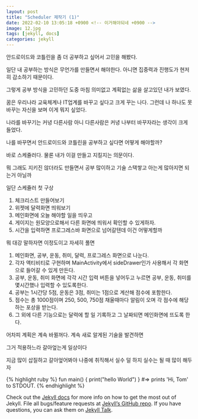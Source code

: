```yaml
---
layout: post
title: "Scheduler 제작기 (1)"
date: 2022-02-10 13:05:18 +0900 <!-- 이거해야되네 +0900 -->
image: 12.jpg
tags: [jekyll, docs]
categories: jekyll
---
```

안드로이드와 코틀린을 좀 더 공부하고 싶어서 고민을 해봤다.

일단 내 공부하는 방식은 무언가를 만들면서 해야한다. 아니면 집중력과 진행도가 현저히 감소하기 때문이다.

그렇게 공부 방식을 고민하던 도중 마침 의미없고 계획없는 삶을 살고있던 내가 보였다.

꿈은 우리나라 교육체계나 IT업계를 바꾸고 싶다고 크게 꾸는 나다. 그런데 나 하나도 못바꾸는 자신을 보며 이게 뭐지 싶었다.

나라를 바꾸기는 커녕 다른사람 아니 다른사람은 커녕 나부터 바꾸자라는 생각이 크게 들었다.

나를 바꾸면서 안드로이드와 코틀린을 공부하고 싶다면 어떻게 해야할까?

바로 스케쥴러다. 물론 내가 이걸 만들고 지킬지는 의문이다.

뭐 그래도 지키진 않더라도 만들면서 공부 많이하고 기술 스택쌓고 아는게 많아지면 되는거 아닐까


일단 스케쥴러 첫 구상

1. 체크리스트 만들어보기 
2. 위젯에 달력화면 띄워보기
3. 메인화면에 오늘 해야할 일을 띄우고
4. 게이지는 원모양으로해서 다른 화면에 띄워서 확인할 수 있게하자.
5. 시간을 입력하면 프로그레스바 화면으로 넘어갈텐데 이건 어떻게할까

뭐 대강 말하자면 이정도이고 자세히 풀면

1. 메인화면, 공부, 운동, 취미, 달력, 프로그레스 화면으로 나눈다.
2. 각자 액티비티로 구현하며 MainActivity에서 sideDrawer인가 사용해서 각 화면으로 들어갈 수 있게 만든다.
3. 공부, 운동, 취미 화면에 각각 시간 입력 버튼을 넣어두고 누르면 공부, 운동, 취미를 몇시간했나 입력할 수 있도록한다.
4. 공부는 1시간당 5점, 운동은 3점, 취미는 1점으로 계산해 점수에 포함한다.
5. 점수는 총 1000점이며 250, 500, 750점 채울때마다 알림이 오며 각 점수에 해당하는 포상을 받는다.
6. 그 외에 다른 기능으로는 달력에 할 일 기록하고 그 날짜되면 메인화면에 뜨도록 한다.

어차피 계획은 계속 바뀔꺼다. 계속 새로 알게된 기술을 발견하면 

그거 적용하느라 갈아엎는게 일상이다

지금 많이 삽질하고 갈아엎어봐야 나중에 취직해서 실수 덜 하지 실수는 될 때 많이 해두자

{% highlight ruby %}
fun main() {
    print("hello World")
}
#=> prints 'Hi, Tom' to STDOUT.
{% endhighlight %}

Check out the [Jekyll docs][jekyll-docs] for more info on how to get the most out of Jekyll. File all bugs/feature requests at [Jekyll’s GitHub repo][jekyll-gh]. If you have questions, you can ask them on [Jekyll Talk][jekyll-talk].

[jekyll-docs]: https://jekyllrb.com/docs/home
[jekyll-gh]:   https://github.com/jekyll/jekyll
[jekyll-talk]: https://talk.jekyllrb.com/
